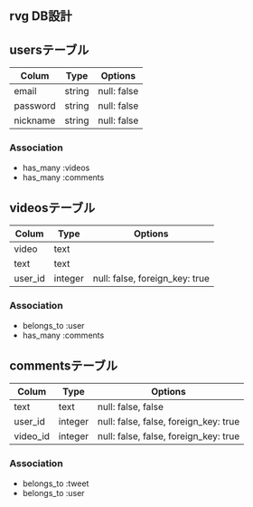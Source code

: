 ## rvg DB設計
## usersテーブル

|Colum|Type|Options|
|-----|----|-------|
|email|string|null: false|
|password|string|null: false|
|nickname|string|null: false|
### Association
- has_many :videos
- has_many :comments

## videosテーブル
|Colum|Type|Options|
|-----|----|-------|
|video|text||
|text|text||
user_id|integer|null: false, foreign_key: true|
### Association
- belongs_to :user
- has_many :comments

## commentsテーブル
|Colum|Type|Options|
|-----|----|-------|
|text|text|null: false, false|
|user_id|integer|null: false, false, foreign_key: true|
|video_id|integer|null: false, false, foreign_key: true|
### Association
- belongs_to :tweet
- belongs_to :user
